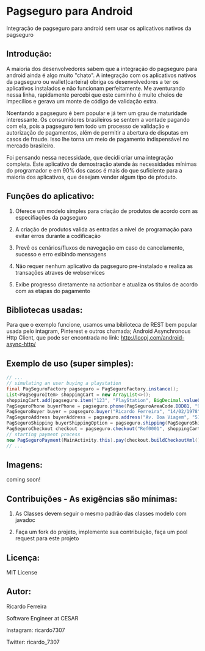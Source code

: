 # Pagseguro para Android
Integração de pagseguro para android sem usar os aplicativos nativos da pagseguro

## Introdução:
A maioria dos desenvolvedores sabem que a integração do pagseguro para android ainda é algo muito "chato". A integração com os aplicativos nativos da pagseguro ou wallet(carteira) obriga os desenvolvedores a ter os aplicativos
instalados e não funcionam perfeitamente. Me aventurando nessa linha, rapidamente percebi que este caminho é muito cheios de impecílios e gerava um monte de código de validação extra.

Noentando a pagseguro é bem popular e já tem um grau de maturidade interessante. Os consumidores brasileiros se sentem a vontade pagando com ela, pois a pagseguro tem todo um processo de validação e autorização de pagamentos, além de permitir a abertura de disputas em casos de fraude. Isso lhe torna um meio de pagamento indispensável no mercado brasileiro.

Foi pensando nessa necessidade, que decidi criar uma integração completa. Este aplicativo de demostração atende às necessidades mínimas do programador e em 90% dos casos é mais do que suficiente para a maioria dos aplicativos, que desejam vender algum tipo de pŕoduto. 

## Funções do aplicativo:
1) Oferece um modelo simples para criação de produtos de acordo com as especifiações da pagseguro

2) A criação de produtos valida as entradas a nível de programação para evitar erros durante a codificação

3) Prevê os cenários/fluxos de navegação em caso de cancelamento, sucesso e erro exibindo mensagens

4) Não requer nenhum aplicativo da pagseguro pre-instalado e realiza as transações atraves de webservices

5) Exibe progresso diretamente na actionbar e atualiza os titulos de acordo com as etapas do pagamento

## Bibliotecas usadas:
Para que o exemplo funcione, usamos uma biblioteca de REST bem popular usada pelo intagram, Pinterest e outros chamada; Android Asynchronous Http Client, que pode ser encontrada no link: http://loopj.com/android-async-http/

## Exemplo de uso (super simples):
```java
// ... 
// simulating an user buying a playstation
final PagSeguroFactory pagseguro = PagSeguroFactory.instance();
List<PagSeguroItem> shoppingCart = new ArrayList<>();
shoppingCart.add(pagseguro.item("123", "PlayStation", BigDecimal.valueOf(3.50), 1, 300));
PagSeguroPhone buyerPhone = pagseguro.phone(PagSeguroAreaCode.DDD81, "998187427");
PagSeguroBuyer buyer = pagseguro.buyer("Ricardo Ferreira", "14/02/1978", "15061112000", "test@email.com.br", buyerPhone);
PagSeguroAddress buyerAddress = pagseguro.address("Av. Boa Viagem", "51", "Apt201", "Boa Viagem", "51030330", "Recife", PagSeguroBrazilianStates.PERNAMBUCO);
PagSeguroShipping buyerShippingOption = pagseguro.shipping(PagSeguroShippingType.PAC, buyerAddress);
PagSeguroCheckout checkout = pagseguro.checkout("Ref0001", shoppingCart, buyer, buyerShippingOption);
// starting payment process
new PagSeguroPayment(MainActivity.this).pay(checkout.buildCheckoutXml());
// ...
```

## Imagens:
coming soon!

## Contribuições - As exigências são mínimas:
1) As Classes devem seguir o mesmo padrão das classes modelo com javadoc

2) Faça um fork do projeto, implemente sua contribuição, faça um pool request para este projeto

## Licença:
MIT License

## Autor:
Ricardo Ferreira

Software Engineer at CESAR

Instagram: ricardo7307

Twitter: ricardo_7307

